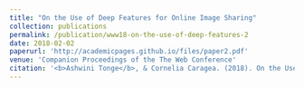 ```yaml
---
title: "On the Use of Deep Features for Online Image Sharing"
collection: publications
permalink: /publication/www18-on-the-use-of-deep-features-2
date: 2018-02-02
paperurl: 'http://academicpages.github.io/files/paper2.pdf'
venue: 'Companion Proceedings of the The Web Conference'
citation: '<b>Ashwini Tonge</b>, & Cornelia Caragea. (2018). On the Use of Deep Features for Online Image Sharing. <i>In Companion Proceedings of the The Web Conference 2018</i>, 329-343.'
---
```

